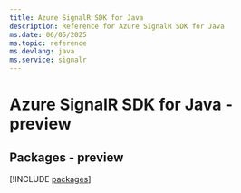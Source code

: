 ```yaml
---
title: Azure SignalR SDK for Java
description: Reference for Azure SignalR SDK for Java
ms.date: 06/05/2025
ms.topic: reference
ms.devlang: java
ms.service: signalr
---
```

# Azure SignalR SDK for Java - preview
## Packages - preview
[!INCLUDE [packages](signalr-index.md)]